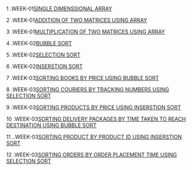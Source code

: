 1 .WEEK-01[SINGLE DIMENSSIONAL ARRAY](https://github.com/MUKKASPANDANA/2203A51613_DAA_BATCH_02/blob/main/single_dimensional_array.c)

2 .WEEK-01[ADDITION OF TWO MATRICES USING ARRAY](https://github.com/MUKKASPANDANA/2203A51613_DAA_BATCH_02/blob/main/Addition_of_2matrices.c)

3 .WEEK-01[MULTIPLICATION OF TWO MATRICES USING ARRAY](https://github.com/MUKKASPANDANA/2203A51613_DAA_BATCH_02/blob/main/multiplication_of_2matrices.c)

4 .WEEK-02[BUBBLE SORT](https://github.com/MUKKASPANDANA/2203A51613_DAA_BATCH_02/blob/main/bubble_sort.c)

5 .WEEK-02[SELECTION SORT](https://github.com/MUKKASPANDANA/2203A51613_DAA_BATCH_02/blob/main/selection_sort.c)

6 .WEEK-02[INSERSTION SORT](https://github.com/MUKKASPANDANA/2203A51613_DAA_BATCH_02/blob/main/insertion_sort.c)

7 .WEEK-03[SORTING BOOKS BY PRICE USING BUBBLE SORT](https://github.com/MUKKASPANDANA/2203A51613_DAA_BATCH_02/blob/main/book_details_bubblesort.c)

8 .WEEK-03[SORTING COURIERS BY TRACKING NUMBERS USING SELECTION SORT](https://github.com/MUKKASPANDANA/2203A51613_DAA_BATCH_02/blob/main/package_tracking_selectionsort.c)

9 .WEEK-03[SORTING  PRODUCTS BY PRICE USING INSERSTION SORT](https://github.com/MUKKASPANDANA/2203A51613_DAA_BATCH_02/blob/main/product_price_insertionsort.c)

10 .WEEK-03[SORTING DELIVERY PACKAGES BY TIME TAKEN TO REACH DESTINATION USING BUBBLE SORT]()

11 ..WEEK-03[SORTING PRODUCT BY PRODUCT ID USING INSERSTION SORT]()

12 .WEEK-03[SORTING ORDERS BY ORDER PLACEMENT TIME USING SELECTION SORT]()
